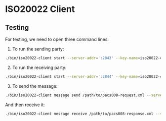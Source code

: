 # ISO20022 Client

## Testing
For testing, we need to open three command lines:

1. To run the sending party:
```bash
./bin/iso20022-client start --server-addr=':2843' --key-name=iso20022-client --keyring-backend=test --cache-path=/tmp/iso20022-client-1
```

2. To run the receiving party:
```bash
./bin/iso20022-client start --server-addr=':2844' --key-name=iso20022-client-2 --keyring-backend=test --cache-path=/tmp/iso20022-client-2
```

3. To send the message:
```bash
./bin/iso20022-client message send /path/to/pacs008-request.xml --server-addr=':2843'
```

And then receive it:
```bash
./bin/iso20022-client message receive /path/to/pacs008-response.xml --server-addr=':2844'
```

